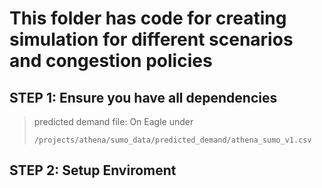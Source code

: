 # This folder has code for creating simulation for different scenarios and congestion policies

## STEP 1: Ensure you have all dependencies

>  predicted demand file: On Eagle under
> ```linux  
> /projects/athena/sumo_data/predicted_demand/athena_sumo_v1.csv
> ```

## STEP 2: Setup Enviroment
